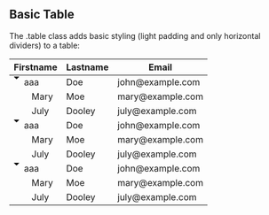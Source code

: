<!--http://dev.sencha.com/deploy/ext-4.0.0/examples/tree/treegrid.html -->

<!DOCTYPE html>
<html lang="en">
<head>
  <title>Bootstrap Example</title>
  <meta charset="utf-8">
  <meta name="viewport" content="width=device-width, initial-scale=1">
  <link rel="stylesheet" href="http://maxcdn.bootstrapcdn.com/bootstrap/3.3.4/css/bootstrap.min.css">
  <script src="https://ajax.googleapis.com/ajax/libs/jquery/1.11.3/jquery.min.js"></script>
  <script src="http://maxcdn.bootstrapcdn.com/bootstrap/3.3.4/js/bootstrap.min.js"></script>
  <style>
	.hbox 
	{
		display: -webkit-box;
		-webkit-box-orient: horizontal;
		-webkit-box-align: stretch;
	 
		display: -moz-box;
		-moz-box-orient: horizontal;
		-moz-box-align: stretch;
	 
		display: box;
		box-orient: horizontal;
		box-align: stretch;
	}

	.arrow-down 
	{
		width: 0; 
		height: 0; 
		border-left: 5px solid transparent;
		border-right: 5px solid transparent;
		border-top: 5px solid #000;
	}

	.arrow-right 
	{
		width: 0; 
		height: 0; 
		border-top: 5px solid transparent;
		border-bottom: 5px solid transparent;
		border-left: 5px solid #000;
	}
  </style>
  
</head>
<body onload="initialise();">

<div class="container">
  <h2>Basic Table</h2>
  <p>The .table class adds basic styling (light padding and only horizontal dividers) to a table:</p>            
  <table class="table" id="me">
    <thead>
      <tr>
        <th>Firstname</th>
        <th>Lastname</th>
        <th>Email</th>
      </tr>
    </thead>
    <tbody>
      <tr id="row1">
        <td> 
			<div class="hbox">
				<div id="compArrow1" class="arrow-down" onclick="arrowClickHandler(event)"></div>
				&nbsp;&nbsp;
				<div>aaa</div>
			</div>
		</td>
        <td>Doe</td>
        <td>john@example.com</td>
      </tr>
      <tr class="row#1">
        <td style="padding-left:40px;">Mary</td>
        <td>Moe</td>
        <td>mary@example.com</td>
      </tr>
      <tr class="row#1">
        <td style="padding-left:40px;">	July</td>
        <td>Dooley</td>
        <td>july@example.com</td>
      </tr>
	  <tr id="row2">
        <td> 
			<div class="hbox">
				<div id="compArrow2" class="arrow-down" onclick="arrowClickHandler(event)"></div>
				&nbsp;&nbsp;
				<div>aaa</div>
			</div>
		</td>
        <td>Doe</td>
        <td>john@example.com</td>
      </tr>
      <tr class="row#2">
        <td style="padding-left:40px;">Mary</td>
        <td>Moe</td>
        <td>mary@example.com</td>
      </tr>
      <tr class="row#2">
        <td style="padding-left:40px;">	July</td>
        <td>Dooley</td>
        <td>july@example.com</td>
      </tr>
	  <tr id="row3">
        <td> 
			<div class="hbox">
				<div id="compArrow3" class="arrow-down" onclick="arrowClickHandler(event)"></div>
				&nbsp;&nbsp;
				<div>aaa</div>
			</div>
		</td>
        <td>Doe</td>
        <td>john@example.com</td>
      </tr>
      <tr class="row#3">
        <td style="padding-left:40px;">Mary</td>
        <td>Moe</td>
        <td>mary@example.com</td>
      </tr>
      <tr class="row#3">
        <td style="padding-left:40px;">	July</td>
        <td>Dooley</td>
        <td>july@example.com</td>
      </tr>
    </tbody>
  </table>
</div>

<script>
	var isCollapsed = true;
	function initialise()
	{
		collapseExpandAll(true);
	}
	function collapseExpandAll(isCollapse)
	{
		hideShowRow(1);
		hideShowRow(2);
		hideShowRow(3);
	}
	function arrowClickHandler(event)
	{
		var target = event.target;
		if(target && target.id)
		{
			var rowNum = target.id.substring(target.id.length - 1);
			hideShowRow(rowNum);
		}
	}
	function hideShowRow(rowCount)
	{
		if(rowCount > 0)
		{
			var isRowCollapsed = true;
			var  childClass = "row#" + rowCount;
			var arrChildRows = document.getElementsByClassName(childClass);
			if(arrChildRows && arrChildRows.length > 0)
			{
				for(var count = 0;count < arrChildRows.length;count++)
				{
					if(arrChildRows[count].style.display == "none")
					{
						isRowCollapsed = false;
						arrChildRows[count].style.display = "";
					}
					else
					{
						isRowCollapsed = true;
						arrChildRows[count].style.display = "none";
					}
				}
				var compArrow = document.getElementById("compArrow" + rowCount);
				if(compArrow)
				{
					if(isRowCollapsed)
					{
						compArrow.className = "arrow-right";
					}
					else
					{
						compArrow.className = "arrow-down";
					}
				}
			}
		}
	}
</script>

</body>
</html>
